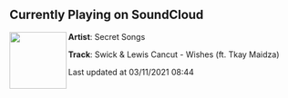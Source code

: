 ## Currently Playing on SoundCloud

[<img align="left" width="100" src="https://i1.sndcdn.com/artworks-000089854325-qcifiw-t500x500.jpg">](https://soundcloud.com/shhsecretsongs/swick-lewis-cancut-wishes-ft-tkay-maidza?in=saxurn/sets/55-c)

**Artist**: Secret Songs 

**Track**: Swick & Lewis Cancut - Wishes (ft. Tkay Maidza)

Last updated at 03/11/2021 08:44
